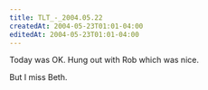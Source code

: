 ```yaml
---
title: TLT_-_2004.05.22
createdAt: 2004-05-23T01:01-04:00
editedAt: 2004-05-23T01:01-04:00
---
```


Today was OK. Hung out with Rob which was nice.

But I miss Beth.


